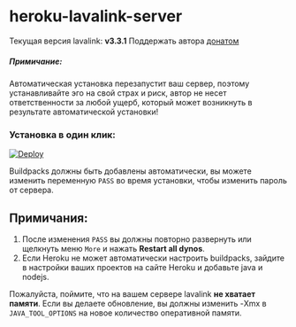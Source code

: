 # heroku-lavalink-server

Текущая версия lavalink: **v3.3.1**
Поддержать автора [донатом](https://qiwi.me/xdope)
##### Примичание:
Автоматическая установка перезапустит ваш сервер, поэтому устанавливайте эго на свой страх и риск, автор не несет ответственности за любой ущерб, который может возникнуть в результате автоматической установки!

### Установка в один клик:
[![Deploy](https://www.herokucdn.com/deploy/button.svg)](https://heroku.com/deploy?template=https://github.com/XDopi/heroku-lavalink-server/tree/auto)

Buildpacks должны быть добавлены автоматически, вы можете изменить переменную `PASS` во время установки, чтобы изменить пароль от сервера.

## Примичания:
1. После изменения `PASS` вы должны повторно развернуть или щелкнуть меню `More` и нажать **Restart all dynos**.
2. Если Heroku не может автоматически настроить buildpacks, зайдите в настройки ваших проектов на сайте Heroku и добавьте java и nodejs.

Пожалуйста, поймите, что на вашем сервере lavalink **не хватает памяти**. Если вы делаете обновление, вы должны изменить -Xmx в `JAVA_TOOL_OPTIONS` на новое количество оперативной памяти.
